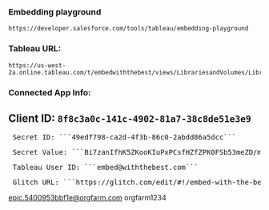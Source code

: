 ### Embedding playground
```text
https://developer.salesforce.com/tools/tableau/embedding-playground
```

### Tableau URL:
```text
https://us-west-2a.online.tableau.com/t/embedwiththebest/views/LibrariesandVolumes/LibrariesandVolumes
 ```

### Connected App Info:
## Client ID: ```8f8c3a0c-141c-4902-81a7-38c8de51e3e9``` </pre>
<pre> Secret ID: ```49edf798-ca2d-4f3b-86c0-2abdd86a5dcc``` </pre>
<pre> Secret Value: ```Bi7zanIfhK5ZKooKIuPxPCsfHZfZPK0FSb53meZD/m8=``` </pre>
<pre> Tableau User ID: ```embed@withthebest.com``` </pre>

<pre> Glitch URL: ```https://glitch.com/edit/#!/embed-with-the-best-hot``` </pre>

epic.5400953bbf1e@orgfarm.com
orgfarm1234
